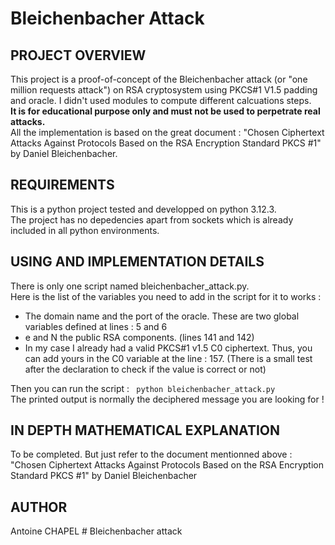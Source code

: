 Bleichenbacher Attack 
===========

PROJECT OVERVIEW 
-------------------------
This project is a proof-of-concept of the Bleichenbacher attack (or "one million requests attack") on RSA cryptosystem using PKCS#1 V1.5 padding and oracle. I didn't used modules to compute different calcuations steps.    
**It is for educational purpose only and must not be used to perpetrate real attacks.**  
All the implementation is based on the great document : "Chosen Ciphertext Attacks Against Protocols
Based on the RSA Encryption Standard
PKCS #1" by Daniel Bleichenbacher.

REQUIREMENTS 
-------------------------
This is a python project tested and developped on python 3.12.3.  
The project has no depedencies apart from sockets which is already included in all python environments.


USING AND IMPLEMENTATION DETAILS 
-------------------------
There is only one script named bleichenbacher_attack.py.  
Here is the list of the variables you need to add in the script for it to works : 
- The domain name and the port of the oracle. These are two global variables defined at lines : 5 and 6
- e and N the public RSA components. (lines 141 and 142)
- In my case I already had a valid PKCS#1 v1.5 C0 ciphertext. Thus, you can add yours in the C0 variable at the line : 157. (There is a small test after the declaration to check if the value is correct or not)  

Then you can run the script : ``` python bleichenbacher_attack.py```  
The printed output is normally the deciphered message you are looking for !  


IN DEPTH MATHEMATICAL EXPLANATION
-------------------------
To be completed. But just refer to the document mentionned above : "Chosen Ciphertext Attacks Against Protocols
Based on the RSA Encryption Standard
PKCS #1" by Daniel Bleichenbacher

AUTHOR 
-------------------------

Antoine CHAPEL # Bleichenbacher attack
